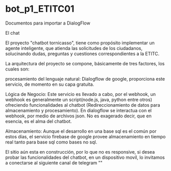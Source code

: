 # bot_p1_ETITC01
Documentos para importar a DialogFlow

El chat

El proyecto "chatbot tornicasso", tiene como propósito implementar un agente inteligente, que atienda las solicitudes de los ciudadanos, solucinando dudas, preguntas y cuestiones correspondientes a la ETITC.

La arquitectura del proyecto se compone, básicamente de tres factores, los cuales son:

procesamiento del lenguaje natural: Dialogflow de google, proporciona este servicio, de momento en su capa gratuita.

Lógica de Negocio: Este servicio es llevado a cabo, por el webhook, un webhook es generalmente un script(node.js, java, python entre otros) ofreciendo funcionalidades al chatbot (Redireccionamiento de datos para almacenamiento y procesamiento). En dialogflow se interactua con el webhook, por medio de archivos json. No es exagerado decir, que en esencia, es el alma del chatbot.

Almacenamiento: Aunque el desarrollo en una base sql es el común por estos días, el servicio firebase de google provee almacenamiento en tiempo real tanto para base sql como bases no sql.

El sitio aún esta en construcción, por lo que no es responsive, si desea probar las funcionalidades del chatbot, en un dispositivo movíl, lo invitamos a conectarse al siguiente canal de telegram ""
